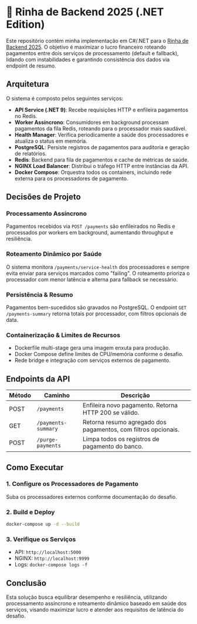 ﻿# 🐓 Rinha de Backend 2025 (.NET Edition)

Este repositório contém minha implementação em C#/.NET para o [Rinha de Backend 2025](https://github.com/zanfranceschi/rinha-de-backend-2025). O objetivo é maximizar o lucro financeiro roteando pagamentos entre dois serviços de processamento (default e fallback), lidando com instabilidades e garantindo consistência dos dados via endpoint de resumo.

## Arquitetura

O sistema é composto pelos seguintes serviços:

- **API Service (.NET 9)**: Recebe requisições HTTP e enfileira pagamentos no Redis.
- **Worker Assíncrono**: Consumidores em background processam pagamentos da fila Redis, roteando para o processador mais saudável.
- **Health Manager**: Verifica periodicamente a saúde dos processadores e atualiza o status em memória.
- **PostgreSQL**: Persiste registros de pagamentos para auditoria e geração de relatórios.
- **Redis**: Backend para fila de pagamentos e cache de métricas de saúde.
- **NGINX Load Balancer**: Distribui o tráfego HTTP entre instâncias da API.
- **Docker Compose**: Orquestra todos os containers, incluindo rede externa para os processadores de pagamento.

## Decisões de Projeto

### Processamento Assíncrono
Pagamentos recebidos via `POST /payments` são enfileirados no Redis e processados por workers em background, aumentando throughput e resiliência.

### Roteamento Dinâmico por Saúde
O sistema monitora `/payments/service-health` dos processadores e sempre evita enviar para serviços marcados como "failing". O roteamento prioriza o processador com menor latência e alterna para fallback se necessário.

### Persistência & Resumo
Pagamentos bem-sucedidos são gravados no PostgreSQL. O endpoint `GET /payments-summary` retorna totais por processador, com filtros opcionais de data.

### Containerização & Limites de Recursos
- Dockerfile multi-stage gera uma imagem enxuta para produção.
- Docker Compose define limites de CPU/memória conforme o desafio.
- Rede bridge e integração com serviços externos de pagamento.

## Endpoints da API

| Método | Caminho                | Descrição                                                        |
|--------|------------------------|------------------------------------------------------------------|
| POST   | `/payments`            | Enfileira novo pagamento. Retorna HTTP 200 se válido.            |
| GET    | `/payments-summary`    | Retorna resumo agregado dos pagamentos, com filtros opcionais.   |
| POST   | `/purge-payments`      | Limpa todos os registros de pagamento do banco.                  |

## Como Executar

### 1. Configure os Processadores de Pagamento

Suba os processadores externos conforme documentação do desafio.

### 2. Build e Deploy

```sh
docker-compose up -d --build
```

### 3. Verifique os Serviços

- API: `http://localhost:5000`
- NGINX: `http://localhost:9999`
- Logs: `docker-compose logs -f`

## Conclusão

Esta solução busca equilibrar desempenho e resiliência, utilizando processamento assíncrono e roteamento dinâmico baseado em saúde dos serviços, visando maximizar lucro e atender aos requisitos de latência do desafio.
